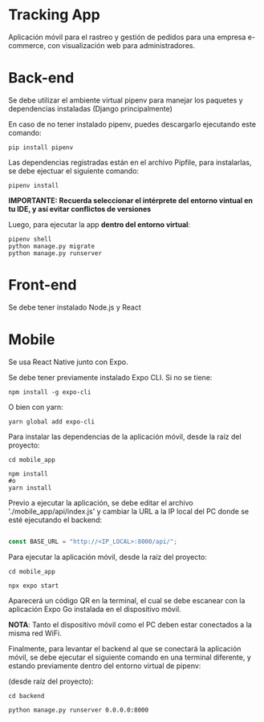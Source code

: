 # Tracking App
Aplicación móvil para el rastreo y gestión de pedidos para una empresa e-commerce, con visualización web para administradores.

# Back-end
Se debe utilizar el ambiente virtual pipenv para manejar los paquetes y dependencias instaladas (Django principalmente)

En caso de no tener instalado pipenv, puedes descargarlo ejecutando este comando:

```
pip install pipenv
```
Las dependencias registradas están en el archivo Pipfile, para instalarlas, se debe ejectuar el siguiente comando:

```
pipenv install 
```

**IMPORTANTE: Recuerda seleccionar el intérprete del entorno vintual en tu IDE, y así evitar conflictos de versiones**

Luego, para ejecutar la app **dentro del entorno virtual**:

```
pipenv shell
python manage.py migrate
python manage.py runserver
```

# Front-end
Se debe tener instalado Node.js y React

# Mobile
Se usa React Native junto con Expo.

Se debe tener previamente instalado Expo CLI. Si no se tiene: 

```
npm install -g expo-cli
```

O bien con yarn:

```
yarn global add expo-cli
```

Para instalar las dependencias de la aplicación móvil, desde la raíz del proyecto:

```
cd mobile_app

npm install
#o
yarn install
```

Previo a ejecutar la aplicación, se debe editar el archivo './mobile_app/api/index.js' y cambiar la URL a la IP local del PC donde se esté ejecutando el backend:

```javascript

const BASE_URL = "http://<IP_LOCAL>:8000/api/"; 
```

Para ejecutar la aplicación móvil, desde la raíz del proyecto:

```
cd mobile_app

npx expo start
```

Aparecerá un código QR en la terminal, el cual se debe escanear con la aplicación Expo Go instalada en el dispositivo móvil.

**NOTA**: Tanto el dispositivo móvil como el PC deben estar conectados a la misma red WiFi.

Finalmente, para levantar el backend al que se conectará la aplicación móvil, se debe ejecutar el siguiente comando en una terminal diferente,
y estando previamente dentro del entorno virtual de pipenv:

(desde raíz del proyecto):
```
cd backend

python manage.py runserver 0.0.0.0:8000
```


